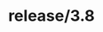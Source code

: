 ---
title: "release/3.8"
description: >
  release/3.8 CHANGELOG Summary, most recent version: v3.8.5, time: 2021-12-30
weight: -38
---
